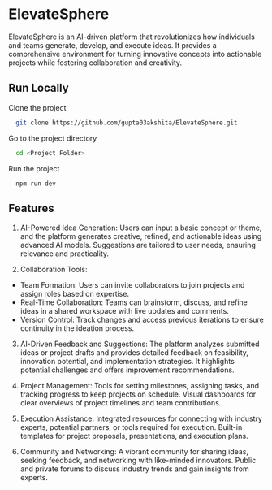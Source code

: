 
# ElevateSphere

ElevateSphere is an AI-driven platform that revolutionizes how individuals and teams generate, develop, and execute ideas. It provides a comprehensive environment for turning innovative concepts into actionable projects while fostering collaboration and creativity.
## Run Locally

Clone the project

```bash
  git clone https://github.com/gupta03akshita/ElevateSphere.git
```

Go to the project directory

```bash
  cd <Project Folder>
```

Run the project 

```
  npm run dev
```


## Features

1. AI-Powered Idea Generation: Users can input a basic concept or theme, and the platform generates creative, refined, and actionable ideas using advanced AI models.
Suggestions are tailored to user needs, ensuring relevance and practicality.

2. Collaboration Tools:

- Team Formation: Users can invite collaborators to join projects and assign roles based on expertise.
- Real-Time Collaboration: Teams can brainstorm, discuss, and refine ideas in a shared workspace with live updates and comments.
- Version Control: Track changes and access previous iterations to ensure continuity in the ideation process.

3. AI-Driven Feedback and Suggestions: The platform analyzes submitted ideas or project drafts and provides detailed feedback on feasibility, innovation potential, and implementation strategies.
It highlights potential challenges and offers improvement recommendations.

4. Project Management: Tools for setting milestones, assigning tasks, and tracking progress to keep projects on schedule.
Visual dashboards for clear overviews of project timelines and team contributions.

5. Execution Assistance: Integrated resources for connecting with industry experts, potential partners, or tools required for execution.
Built-in templates for project proposals, presentations, and execution plans.

6. Community and Networking: A vibrant community for sharing ideas, seeking feedback, and networking with like-minded innovators.
Public and private forums to discuss industry trends and gain insights from experts.






